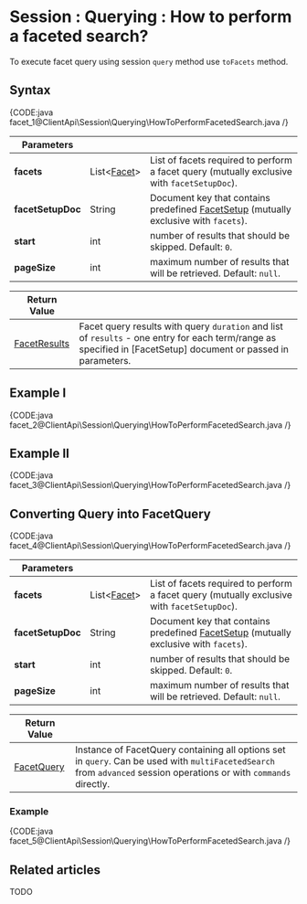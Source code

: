 # Session : Querying : How to perform a faceted search?

To execute facet query using session `query` method use `toFacets` method.

## Syntax

{CODE:java facet_1@ClientApi\Session\Querying\HowToPerformFacetedSearch.java /}

| Parameters | | |
| ------------- | ------------- | ----- |
| **facets** | List<[Facet](../../../glossary/facet)> | List of facets required to perform a facet query (mutually exclusive with `facetSetupDoc`). |
| **facetSetupDoc** | String | Document key that contains predefined [FacetSetup](../../../glossary/facet-setup) (mutually exclusive with `facets`). |
| **start** | int | number of results that should be skipped. Default: `0`. |
| **pageSize** | int | maximum number of results that will be retrieved. Default: `null`. | 

| Return Value | |
| ------------- | ----- |
| [FacetResults](../../../glossary/facet-results) | Facet query results with query `duration` and list of `results` - one entry for each term/range as specified in [FacetSetup] document or passed in parameters. |

## Example I

{CODE:java facet_2@ClientApi\Session\Querying\HowToPerformFacetedSearch.java /}

## Example II

{CODE:java facet_3@ClientApi\Session\Querying\HowToPerformFacetedSearch.java /}


## Converting Query into FacetQuery

{CODE:java facet_4@ClientApi\Session\Querying\HowToPerformFacetedSearch.java /}

| Parameters | | |
| ------------- | ------------- | ----- |
| **facets** | List<[Facet](../../../glossary/facet)> | List of facets required to perform a facet query (mutually exclusive with `facetSetupDoc`). |
| **facetSetupDoc** | String | Document key that contains predefined [FacetSetup](../../../glossary/facet-setup) (mutually exclusive with `facets`). |
| **start** | int | number of results that should be skipped. Default: `0`. |
| **pageSize** | int | maximum number of results that will be retrieved. Default: `null`. | 

| Return Value | |
| ------------- | ----- |
| [FacetQuery](../../../glossary/facet-query) | Instance of FacetQuery containing all options set in `query`. Can be used with `multiFacetedSearch` from `advanced` session operations or with `commands` directly. |

### Example

{CODE:java facet_5@ClientApi\Session\Querying\HowToPerformFacetedSearch.java /}


## Related articles

TODO
